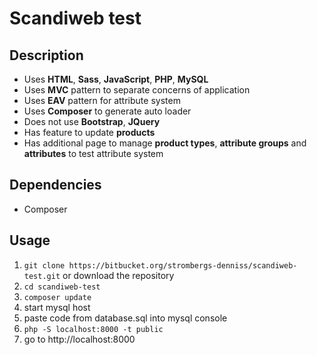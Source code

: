 # Scandiweb test
## Description
* Uses **HTML**, **Sass**, **JavaScript**, **PHP**, **MySQL**
* Uses **MVC** pattern to separate concerns of application
* Uses **EAV** pattern for attribute system
* Uses **Composer** to generate auto loader
* Does not use **Bootstrap**, **JQuery**
* Has feature to update **products**
* Has additional page to manage **product types**, **attribute groups** and **attributes** to test attribute system
## Dependencies
* Composer
## Usage
1. `git clone https://bitbucket.org/strombergs-denniss/scandiweb-test.git` or download the repository
2. `cd scandiweb-test`
3. `composer update`
4. start mysql host
5. paste code from database.sql into mysql console
6. `php -S localhost:8000 -t public`
7. go to http://localhost:8000
